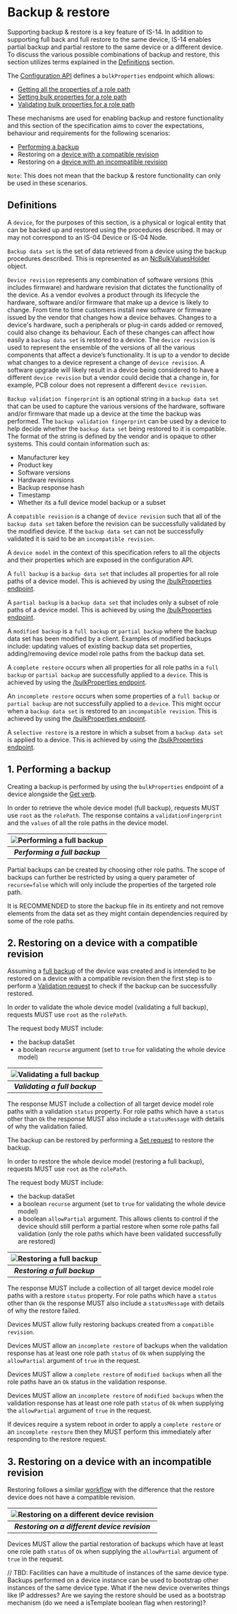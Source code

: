 # Backup & restore

Supporting backup & restore is a key feature of IS-14. In addition to supporting full back and full restore to the same device, IS-14 enables partial backup and partial restore to the same device or a different device. To discuss the various possible combinations of backup and restore, this section utilizes terms explained in the [Definitions](#definitions) section.

The [Configuration API](https://specs.amwa.tv/is-14/branches/v1.0-dev/APIs/ConfigurationAPI.html) defines a `bulkProperties` endpoint which allows:

- [Getting all the properties of a role path](https://specs.amwa.tv/is-14/branches/v1.0-dev/docs/API_requests.html#getting-all-the-properties-of-a-role-path)
- [Setting bulk properties for a role path](https://specs.amwa.tv/is-14/branches/v1.0-dev/docs/API_requests.html#setting-bulk-properties-for-a-role-path)
- [Validating bulk properties for a role path](https://specs.amwa.tv/is-14/branches/v1.0-dev/docs/API_requests.html#validating-bulk-properties-for-a-role-path)

These mechanisms are used for enabling backup and restore functionality and this section of the specification aims to cover the expectations, behaviour and requirements for the following scenarios:

- [Performing a backup](#1-performing-a-backup)
- Restoring on a [device with a compatible revision](#2-restoring-on-a-device-with-a-compatible-revision)
- Restoring on a [device with an incompatible revision](#3-restoring-on-a-device-with-an-incompatible-revision)

`Note`: This does not mean that the backup & restore functionality can only be used in these scenarios.

## Definitions

A `device`, for the purposes of this section, is a physical or logical entity that can be backed up and restored using the procedures described. It may or may not correspond to an IS-04 Device or IS-04 Node.

`Backup data set` is the set of data retrieved from a device using the backup procedures described. This is represented as an [NcBulkValuesHolder](https://specs.amwa.tv/nmos-control-feature-sets/branches/publish-device-configuration/device-configuration/#ncbulkvaluesholder) object.

`Device revision` represents any combination of software versions (this includes firmware) and hardware revision that dictates the functionality of the device. As a vendor evolves a product through its lifecycle the hardware, software and/or firmware that make up a device is likely to change. From time to time customers install new software or firmware issued by the vendor that changes how a device behaves. Changes to a device's hardware, such a peripherals or plug-in cards added or removed, could also change its behaviour. Each of these changes can affect how easily a `backup data set` is restored to a device. The `device revision` is used to represent the ensemble of the versions of all the various components that affect a device’s functionality. It is up to a vendor to decide what changes to a device represent a change of `device revision`. A software upgrade will likely result in a device being considered to have a different `device revision` but a vendor could decide that a change in, for example, PCB colour does not represent a different `device revision`.

`Backup validation fingerprint` is an optional string in a `backup data set` that can be used to capture the various versions of the hardware, software and/or firmware that made up a device at the time the backup was performed. The `backup validation fingerprint` can be used by a device to help decide whether the `backup data set` being restored to it is compatible. The format of the string is defined by the vendor and is opaque to other systems. This could contain information such as:

- Manufacturer key
- Product key
- Software versions
- Hardware revisions
- Backup response hash
- Timestamp
- Whether its a full device model backup or a subset

A `compatible revision` is a change of `device revision` such that all of the `backup data set` taken before the revision can be successfully validated by the modified device. If the `backup data set` can not be successfully validated it is said to be an `incompatible revision`.

A `device model` in the context of this specification refers to all the objects and their properties which are exposed in the configuration API.

A `full backup` is a `backup data set` that includes all properties for all role paths of a device model. This is achieved by using the [/bulkProperties endpoint](https://specs.amwa.tv/is-14/branches/v1.0-dev/docs/API_requests.html#getting-all-the-properties-of-a-role-path).

A `partial backup` is a `backup data set` that includes only a subset of role paths of a device model. This is achieved by using the [/bulkProperties endpoint](https://specs.amwa.tv/is-14/branches/v1.0-dev/docs/API_requests.html#getting-all-the-properties-of-a-role-path).

A `modified backup` is a `full backup` or `partial backup` where the backup data set has been modified by a client. Examples of modified backups include: updating values of existing backup data set properties, adding/removing device model role paths from the backup data set.

A `complete restore` occurs when all properties for all role paths in a `full backup` or `partial backup` are successfully applied to a `device`. This is achieved by using the [/bulkProperties endpoint](https://specs.amwa.tv/is-14/branches/v1.0-dev/docs/API_requests.html#setting-bulk-properties-for-a-role-path).

An `incomplete restore` occurs when some properties of a `full backup` or `partial backup` are not successfully applied to a `device`. This might occur when a `backup data set` is restored to an `incompatible revision`. This is achieved by using the [/bulkProperties endpoint](https://specs.amwa.tv/is-14/branches/v1.0-dev/docs/API_requests.html#setting-bulk-properties-for-a-role-path).

A `selective restore` is a restore in which a subset from a `backup data set` is applied to a device. This is achieved by using the [/bulkProperties endpoint](https://specs.amwa.tv/is-14/branches/v1.0-dev/docs/API_requests.html#setting-bulk-properties-for-a-role-path).

## 1. Performing a backup

Creating a backup is performed by using the `bulkProperties` endpoint of a device alongside the [Get verb](https://specs.amwa.tv/is-14/branches/v1.0-dev/docs/API_requests.html#getting-all-the-properties-of-a-role-path).

In order to retrieve the whole device model (full backup), requests MUST use `root` as the `rolePath`. The response contains a `validationFingerprint` and the `values` of all the role paths in the device model.

| ![Performing a full backup](images/performing-full-backup.png) |
|:--:|
| _**Performing a full backup**_ |

Partial backups can be created by choosing other role paths. The scope of backups can further be restricted by using a query parameter of `recurse=false` which will only include the properties of the targeted role path.

It is RECOMMENDED to store the backup file in its entirety and not remove elements from the data set as they might contain dependencies required by some of the role paths.

## 2. Restoring on a device with a compatible revision

Assuming a [full backup](#1-performing-a-backup) of the device was created and is intended to be restored on a device with a compatible revision then the first step is to perform a [Validation request](https://specs.amwa.tv/is-14/branches/v1.0-dev/docs/API_requests.html#validating-bulk-properties-for-a-role-path) to check if the backup can be successfully restored.

In order to validate the whole device model (validating a full backup), requests MUST use `root` as the `rolePath`.

The request body MUST include:

- the backup dataSet
- a boolean `recurse` argument (set to `true` for validating the whole device model)

| ![Validating a full backup](images/validating-full-backup.png) |
|:--:|
| _**Validating a full backup**_ |

The response MUST include a collection of all target device model role paths with a validation `status` property. For role paths which have a `status` other than `Ok` the response MUST also include a `statusMessage` with details of why the validation failed.

The backup can be restored by performing a [Set request](https://specs.amwa.tv/is-14/branches/v1.0-dev/docs/API_requests.html#setting-bulk-properties-for-a-role-path) to restore the backup.

In order to restore the whole device model (restoring a full backup), requests MUST use `root` as the `rolePath`.

The request body MUST include:

- the backup dataSet
- a boolean `recurse` argument (set to `true` for validating the whole device model)
- a boolean `allowPartial` argument. This allows clients to control if the device should still perform a partial restore when some role paths fail validation (only the role paths which have been validated successfully are restored)

| ![Restoring a full backup](images/restoring-full-backup.png) |
|:--:|
| _**Restoring a full backup**_ |

The response MUST include a collection of all target device model role paths with a restore `status` property. For role paths which have a `status` other than `Ok` the response MUST also include a `statusMessage` with details of why the restore failed.

Devices MUST allow fully restoring backups created from a `compatible revision`.

Devices MUST allow an `incomplete restore` of backups when the validation response has at least one role path `status` of `Ok` when supplying the `allowPartial` argument of `true` in the request.

Devices MUST allow a `complete restore` of `modified backups` when all the role paths have an `Ok` status in the validation response.

Devices MUST allow an `incomplete restore` of `modified backups` when the validation response has at least one role path `status` of `Ok` when supplying the `allowPartial` argument of `true` in the request.

If devices require a system reboot in order to apply a `complete restore` or an `incomplete restore` then they MUST perform this immediately after responding to the restore request.

## 3. Restoring on a device with an incompatible revision

Restoring follows a similar [workflow](#2-restoring-on-a-device-with-a-compatible-revision) with the difference that the restore device does not have a compatible revision.

| ![Restoring on a different device revision](images/restoring-same-dev-different-dev-rev.png) |
|:--:|
| _**Restoring on a different device revision**_ |

Devices MUST allow the partial restoration of backups which have at least one role path `status` of `Ok` when supplying the `allowPartial` argument of `true` in the request.

// TBD: Facilities can have a multitude of instances of the same device type. Backups performed on a device instance can be used to bootstrap other instances of the same device type. What if the new device overwrites things like IP addresses? Are we saying the restore should be used as a bootstrap mechanism (do we need a isTemplate boolean flag when restoring)?
